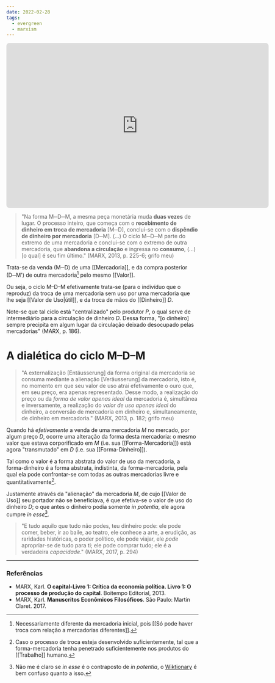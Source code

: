 ```yaml
---
date: 2022-02-28
tags:
  - evergreen
  - marxism
---
```

<!-- https://q.uiver.app/#q=WzAsNSxbMiwyLCJYIl0sWzAsMCwiUCJdLFs0LDAsIlAnIl0sWzEsMSwiKEkpIl0sWzMsMSwiKElJKSJdLFswLDIsIkQiLDAseyJjdXJ2ZSI6LTMsImNvbG91ciI6WzEyMCw2MCw2MF19LFsxMjAsNjAsNjAsMV1dLFsyLDAsIk0nIiwwLHsiY3VydmUiOi0zLCJjb2xvdXIiOlswLDYwLDYwXX0sWzAsNjAsNjAsMV1dLFsxLDAsIkQiLDAseyJjdXJ2ZSI6LTMsImNvbG91ciI6WzEyMCw2MCw2MF19LFsxMjAsNjAsNjAsMV1dLFswLDEsIk0iLDAseyJjdXJ2ZSI6LTMsImNvbG91ciI6WzAsNjAsNjBdfSxbMCw2MCw2MCwxXV1d --> <iframe class="quiver-embed" src="https://q.uiver.app/#q=WzAsNSxbMiwyLCJYIl0sWzAsMCwiUCJdLFs0LDAsIlAnIl0sWzEsMSwiKEkpIl0sWzMsMSwiKElJKSJdLFswLDIsIkQiLDAseyJjdXJ2ZSI6LTMsImNvbG91ciI6WzEyMCw2MCw2MF19LFsxMjAsNjAsNjAsMV1dLFsyLDAsIk0nIiwwLHsiY3VydmUiOi0zLCJjb2xvdXIiOlswLDYwLDYwXX0sWzAsNjAsNjAsMV1dLFsxLDAsIkQiLDAseyJjdXJ2ZSI6LTMsImNvbG91ciI6WzEyMCw2MCw2MF19LFsxMjAsNjAsNjAsMV1dLFswLDEsIk0iLDAseyJjdXJ2ZSI6LTMsImNvbG91ciI6WzAsNjAsNjBdfSxbMCw2MCw2MCwxXV1d&embed" width="688" height="432" style="border-radius: 8px; border: none;"></iframe>

> "Na forma M─D─M, a mesma peça monetária muda **duas vezes** de lugar. O processo inteiro, que começa com o **recebimento de dinheiro em troca de mercadoria** [M─D], conclui-se com o **dispêndio de dinheiro por mercadoria** [D─M].
> (...) O ciclo M─D─M parte do extremo de uma mercadoria e conclui-se com o extremo de outra mercadoria, que **abandona a circulação** e ingressa no **consumo**, (...) [o qual] é seu fim último." (MARX, 2013, p. 225-6; grifo meu)

Trata-se da venda (M─D) de uma [[Mercadoria]], e da compra posterior (D─M') de outra mercadoria[^1] pelo mesmo [[Valor]]. 

Ou seja, o ciclo M–D–M efetivamente trata-se (para o indivíduo que o reproduz) da troca de uma mercadoria sem uso por uma mercadoria que lhe seja [[Valor de Uso|útil]], e da troca de mãos do [[Dinheiro]] $D$.

Note-se que tal ciclo está "centralizado" pelo produtor $P$, o qual serve de intermediário para a circulação de dinheiro $D$. Dessa forma, "[o dinheiro] sempre precipita em algum lugar da circulação deixado desocupado pelas mercadorias" (MARX, p. 186).

# A dialética do ciclo M–D–M
> "A externalização [Entäusserung] da forma original da mercadoria se consuma mediante a alienação [Veräusserung] da mercadoria, isto é, no momento em que seu valor de uso atrai efetivamente o ouro que, em seu preço, era apenas representado. Desse modo, a realização do preço ou da *forma de valor apenas ideal* da mercadoria é, simultânea e inversamente, a realização do *valor de uso apenas ideal* do dinheiro, a conversão de mercadoria em dinheiro e, simultaneamente, de dinheiro em mercadoria." (MARX, 2013, p. 182; grifo meu)

Quando há *efetivamente* a venda de uma mercadoria $M$ no mercado, por algum preço $D$, ocorre uma alteração da forma desta mercadoria: o mesmo valor que estava corporificado em $M$ (i.e. sua [[Forma-Mercadoria]]) está agora "transmutado" em $D$ (i.e. sua [[Forma-Dinheiro]]). 

Tal como o valor é a forma abstrata do valor de uso da mercadoria, a forma-dinheiro é a forma abstrata, indistinta, da forma-mercadoria, pela qual ela pode confrontar-se com todas as outras mercadorias livre e quantitativamente[^2].

Justamente através da "alienação" da mercadoria $M$, de cujo [[Valor de Uso]] seu portador não se beneficiava, é que efetiva-se o valor de uso do dinheiro $D$; o que antes o dinheiro podia somente *in potentia*, ele agora cumpre *in esse*[^3]. 

> "E tudo aquilo que tudo não podes, teu dinheiro pode: ele pode comer, beber, ir ao baile, ao teatro, ele conhece a arte, a erudição, as raridades históricas, o poder político, ele pode viajar, ele *pode* apropriar-se de tudo para ti; ele pode comprar tudo; ele é a verdadeira *capacidade*." (MARX, 2017, p. 294)

---
### Referências
- MARX, Karl. **O capital-Livro 1: Crítica da economia política. Livro 1: O processo de produção do capital**. Boitempo Editorial, 2013.
- MARX, Karl. **Manuscritos Econômicos Filosóficos**. São Paulo: Martin Claret. 2017.

[^1]: Necessariamente diferente da mercadoria inicial, pois [[Só pode haver troca com relação a mercadorias diferentes]]. 
[^2]: Caso o processo de troca esteja desenvolvido suficientemente, tal que a forma-mercadoria tenha penetrado suficientemente nos produtos do [[Trabalho]] humano.
[^3]: Não me é claro se *in esse* é o contraposto de *in potentia*, o [Wiktionary](https://en.wiktionary.org/wiki/in_potentia#English) é bem confuso quanto a isso.